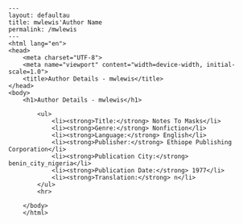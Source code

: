 
    ---
    layout: defaultau
    title: mwlewis'Author Name 
    permalink: /mwlewis
    ---
    <html lang="en">
    <head>
        <meta charset="UTF-8">
        <meta name="viewport" content="width=device-width, initial-scale=1.0">
        <title>Author Details - mwlewis</title>
    </head>
    <body>
        <h1>Author Details - mwlewis</h1>
        
            <ul>
                <li><strong>Title:</strong> Notes To Masks</li>
                <li><strong>Genre:</strong> Nonfiction</li>
                <li><strong>Language:</strong> English</li>
                <li><strong>Publisher:</strong> Ethiope Publishing Corporation</li>
                <li><strong>Publication City:</strong> benin_city_nigeria</li>
                <li><strong>Publication Date:</strong> 1977</li>
                <li><strong>Translation:</strong> n</li>
            </ul>
            <hr>
            
        </body>
        </html>
        